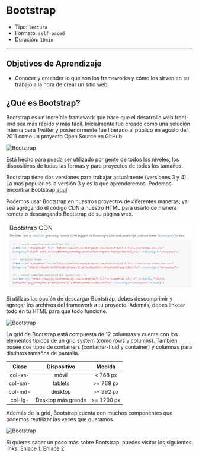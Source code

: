 # Bootstrap

- Tipo: `lectura`
- Formato: `self-paced`
- Duración: `10min`

***

## Objetivos de Aprendizaje

- Conocer y entender lo que son los frameworks y cómo les sirven en su trabajo a la hora de crear un sitio web.



## ¿Qué es Bootstrap?

Bootstrap es un increíble framework que hace que el desarrollo web front-end sea más rápido y más fácil. Inicialmente fue creado como una solución interna para Twitter y posteriormente fue liberado al público en agosto del 2011 como un proyecto Open Source en GitHub.

![Bootstrap](https://cdn-images-1.medium.com/max/800/1*aJ_JLvfVyiQj5iYryIulhw.jpeg)

Está hecho para pueda ser utilizado por gente de todos los niveles, los dispositivos de todas las formas y para proyectos de todos los tamaños.

Bootstrap tiene dos versiones para trabajar actualmente (versiones 3 y 4). La más popular es la versión 3 y es la que aprenderemos. Podemos encontrar Bootstrap [aquí](https://getbootstrap.com/docs/3.3/ "aquí")

Podemos usar Bootstrap en nuestros proyectos de diferentes maneras, ya sea agregando el código CDN a nuestro HTML para usarlo de manera remota o descargando Bootstrap de su página web. 

![Bootstrap](bcdn.png)

Si utilizas las opción de descargar Bootstrap, debes descomprimir y agregar los archivos del framework a tu proyecto. Además, debes linkear todo en tu HTML para que todo funcione.

![Bootstrap](https://cdn-images-1.medium.com/max/800/0*NuuR2bjpZck1wC6g.)

La grid de Bootstrap está compuesta de 12 columnas y cuenta con los elementos típicos de un grid system (como rows y columns). También posee dos tipos de containers (container-fluid y container) y columnas para distintos tamaños de pantalla.

| Clase | Dispositivo | Medida |
| :-------: | :------: | :-----: |
| col-xs-   | móvil    | < 768 px  |
| col-sm-   | tablets  | >= 768 px|
| col-md-   | desktop  | >= 992 px |
| col-lg-   | Desktop más grande| >= 1200 px |

Además de la grid, Bootstrap cuenta con muchos componentes que podemos reutilizar las veces que queramos.

![Bootstrap](http://www.boss-development.biz/sites/default/files/bootstrap-02.png)

Si quieres saber un poco más sobre Bootstrap, puedes visitar los siguientes links: 
[Enlace 1][1], [Enlace 2][2]

 [1]: https://medium.com/laboratoria-how-to/bootstrap-lleg%C3%B3-ayudarnos-ee17095ab7cc
 [2]: https://www.youtube.com/playlist?list=PLhSj3UTs2_yWTKvu1Aq3xUhzIJNBZ3MFW

